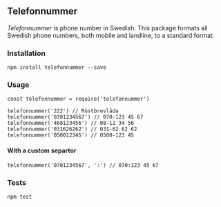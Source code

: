 ## Telefonnummer

_Telefonnummer_ is phone number in Swedish. This package formats all Swedish phone numbers, both mobile and landline, to a standard format.

### Installation
```
npm install telefonnummer --save
```

### Usage
```
const telefonnummer = require('telefonnummer')

telefonnummer('222') // Röstbrevlåda
telefonnummer('0701234567') // 070-123 45 67
telefonnummer('468123456') // 08-12 34 56
telefonnummer('031626262') // 031-62 62 62
telefonnummer('050012345') // 0500-123 45
```

#### With a custom separtor
```
telefonnummer('0701234567', ':') // 070:123 45 67
```

### Tests
```
npm test
```
